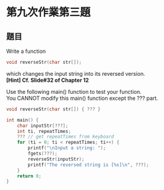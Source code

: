 ﻿# 第九次作業第三題
## 題目
Write a function  

```c++
void reverseStr(char str[]);
```  

which changes the input string into its reversed version.  
**[Hint] Cf. Slide#32 of Chapter 12**

Use the following main() function to test your function.  
You CANNOT modify this main() function except the ??? part.  

```c++
void reverseStr(char str[]) { ??? }

int main() {
    char inputStr[???];
    int ti, repeatTimes;
    ??? // get repeatTimes from keyboard
    for (ti = 0; ti < repeatTimes; ti++) {
        printf("\nInput a string: ");
        fgets(???);
        reverseStr(inputStr);
        printf("The reversed string is [%s]\n", ???);
    }
    return 0;
}
```